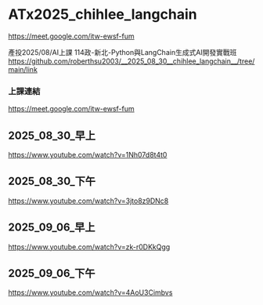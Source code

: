 # ATx2025_chihlee_langchain

https://meet.google.com/itw-ewsf-fum


產投2025/08/AI上課
114政-新北-Python與LangChain生成式AI開發實戰班
https://github.com/roberthsu2003/__2025_08_30__chihlee_langchain__/tree/main/link

### 上課連結
https://meet.google.com/itw-ewsf-fum

## 2025_08_30_早上
https://www.youtube.com/watch?v=1Nh07d8t4t0

## 2025_08_30_下午
https://www.youtube.com/watch?v=3jto8z9DNc8

## 2025_09_06_早上
https://www.youtube.com/watch?v=zk-r0DKkQgg

## 2025_09_06_下午
https://www.youtube.com/watch?v=4AoU3Cimbvs
